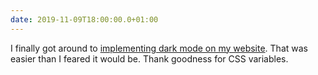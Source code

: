 ```yaml
---
date: 2019-11-09T18:00:00.0+01:00
---
```


I finally got around to [implementing dark mode on my website](https://github.com/duncan/web/commit/8f302bcefbfa77acacf0ab900adc20d1a074efce). That was easier than I feared it would be. Thank goodness for CSS variables.